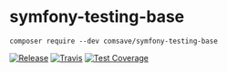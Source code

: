 # symfony-testing-base

`composer require --dev comsave/symfony-testing-base`

[![Release](https://img.shields.io/github/v/release/comsave/symfony-testing-base)](https://github.com/comsave/symfony-testing-base/releases)
[![Travis](https://img.shields.io/travis/comsave/symfony-testing-base)](https://travis-ci.org/comsave/symfony-testing-base)
[![Test Coverage](https://img.shields.io/codeclimate/coverage/comsave/symfony-testing-base)](https://codeclimate.com/github/comsave/symfony-testing-base)
